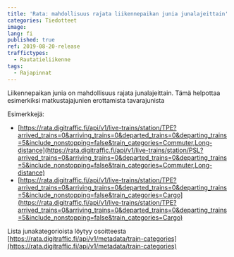 ```yaml
---
title: 'Rata: mahdollisuus rajata liikennepaikan junia junalajeittain'
categories: Tiedotteet
image:
lang: fi
published: true
ref: 2019-08-20-release
traffictypes:
  - Rautatieliikenne
tags:
  - Rajapinnat
---
```


Liikennepaikan junia on mahdollisuus rajata junalajeittain. Tämä helpottaa
esimerkiksi matkustajajunien erottamista tavarajunista

Esimerkkejä:

- [https://rata.digitraffic.fi/api/v1/live-trains/station/TPE?arrived_trains=0&arriving_trains=0&departed_trains=0&departing_trains=5&include_nonstopping=false&train_categories=Commuter,Long-distance](https://rata.digitraffic.fi/api/v1/live-trains/station/PSL?arrived_trains=0&arriving_trains=0&departed_trains=0&departing_trains=5&include_nonstopping=false&train_categories=Commuter,Long-distance)
- [https://rata.digitraffic.fi/api/v1/live-trains/station/TPE?arrived_trains=0&arriving_trains=0&departed_trains=0&departing_trains=5&include_nonstopping=false&train_categories=Cargo](https://rata.digitraffic.fi/api/v1/live-trains/station/TPE?arrived_trains=0&arriving_trains=0&departed_trains=0&departing_trains=5&include_nonstopping=false&train_categories=Cargo)

Lista junakategorioista löytyy osoitteesta
[https://rata.digitraffic.fi/api/v1/metadata/train-categories](https://rata.digitraffic.fi/api/v1/metadata/train-categories)
